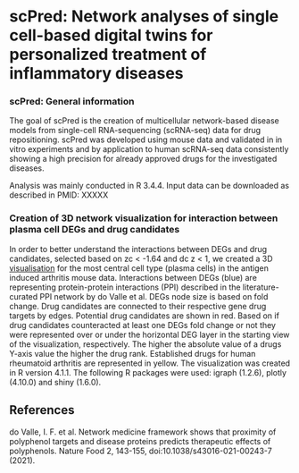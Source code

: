 <!--  
#By SAMUEL SCHÄFER
#2022-01-21 
-->

# scPred: Network analyses of single cell-based digital twins for personalized treatment of inflammatory diseases

### scPred: General information

The goal of scPred is the creation of multicellular network-based disease models 
from single-cell RNA-sequencing (scRNA-seq) data for drug repositioning.
scPred was developed using mouse data and validated in in vitro experiments 
and by application to human scRNA-seq data consistently showing a high 
precision for already approved drugs for the investigated diseases.

Analysis was mainly conducted in R 3.4.4.
Input data can be downloaded as described in PMID: XXXXX 

### Creation of 3D network visualization for interaction between plasma cell DEGs and drug candidates

In order to better understand the interactions between DEGs and drug candidates, selected based on zc < -1.64 and dc z < 1, we created a 3D [visualisation](https://scpred.shinyapps.io/3D_network/) for the most central cell type (plasma cells) in the antigen induced arthritis mouse data. Interactions between DEGs (blue) are representing protein-protein interactions (PPI) described in the literature-curated PPI network by do Valle et al. DEGs node size is based on fold change. Drug candidates are connected to their respective gene drug targets by edges. Potential drug candidates are shown in red. Based on if drug candidates counteracted at least one DEGs fold change or not they were represented over or under the horizontal DEG layer in the starting view of the visualization, respectively. The higher the absolute value of a drugs Y-axis value the higher the drug rank. Established drugs for human rheumatoid arthritis are represented in yellow. The visualization was created in R version 4.1.1. The following R packages were used: igraph (1.2.6), plotly (4.10.0) and shiny (1.6.0).


## References

do Valle, I. F. et al. Network medicine framework shows that proximity of polyphenol targets and disease proteins predicts therapeutic effects of polyphenols. Nature Food 2, 143-155, doi:10.1038/s43016-021-00243-7 (2021).
